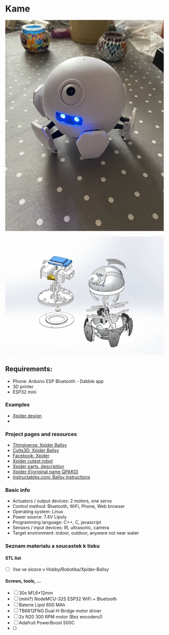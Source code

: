 # Kame

![](attachments/ballsy.jpg)

![](assembly.jpg)


## Requirements:

- Phone: Arduino ESP Bluetooth - Dabble app
- 3D printer
- ESP32 mini


### Examples
- [Xpider design](https://www.youtube.com/watch?v=K1jtuKZg11o)
- []()

### Project pages and resources
- [Thingiverse: Xpider Ballsy](https://www.thingiverse.com/thing:1704879)
- [Cults3D: Xpider Ballsy](https://cults3d.com/en/3d-model/game/xpider-code-name-ballsy)
- [Facebook: Xpider](https://www.facebook.com/smallxpider/)
- [Xpider cutest robot](https://www.indiegogo.com/projects/xpider-world-s-cutest-spider-robot#/)
- [Xpider parts, description](https://hackaday.io/project/18149-xpider-worlds-cutest-spider-robot)
- [Xpider-E(original name QPAKO)](https://community.robotshop.com/forum/t/xpider-e-original-name-qpako-my-1st-walking-creature/31423)
- [instructables.com: Ballsy instructions](https://www.instructables.com/Xpider-the-Smallest-Smart-Robot-Spider-in-the-Worl/)

### Basic info

* Actuators / output devices: 2 motors, one servo
* Control method: Bluetooth, WiFi, Phone, Web browser
* Operating system: Linux
* Power source: 7.4V Lipoly
* Programming language: C++, C, javascript
* Sensors / input devices: IR, ultrasonic, camera
* Target environment: indoor, outdoor, anywere not near water


### Seznam materialu a soucastek k tisku
#### STL list
- [ ] Vse ve slozce v Hobby/Robotika/Xpider-Ballsy

#### Screws, tools, ...
- [ ] 30x M1,6\*12mm
- [ ] (mini?) NodeMCU-32S ESP32 WiFi + Bluetooth
- [ ] Baterie Lipol 600 MAh
- [ ] TB6612FNG Dual H-Bridge motor driver
- [ ] 2x N20 300 RPM motor (Bez encoderu!)
- [ ] Adafruit PowerBoost 500C
- [ ] 


